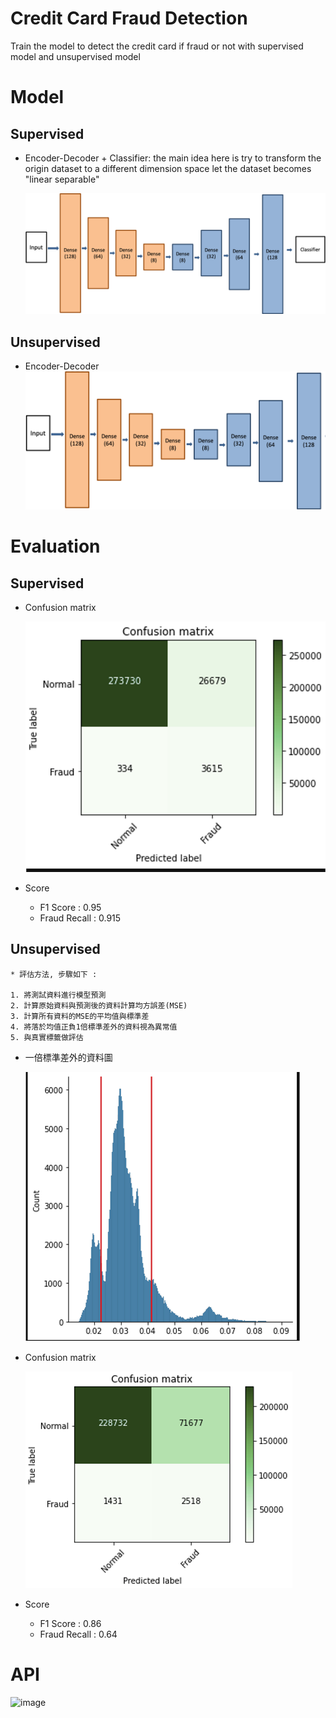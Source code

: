 
# Credit Card Fraud Detection
  Train the model to detect the credit card if fraud or not with supervised model and unsupervised model

   
# Model
  ## Supervised 
  * Encoder-Decoder  + Classifier:
    the main idea here is try to transform the origin dataset to a different dimension space let the dataset becomes "linear separable"

    ![image](https://github.com/ChingHuanChiu/Credit-Card-Fraud-Detection/blob/master/img/model.png)
  
  ## Unsupervised
  * Encoder-Decoder
    ![image](https://github.com/ChingHuanChiu/Credit-Card-Fraud-Detection/blob/master/img/unsupervised_model.png)
  
# Evaluation

  ## Supervised
  * Confusion matrix

    ![image](https://github.com/ChingHuanChiu/Credit-Card-Fraud-Detection/blob/master/img/supervised_cnf_matrix.png)

  * Score

    * F1 Score : 0.95
    * Fraud Recall : 0.915
  
  ## Unsupervised
    * 評估方法, 步驟如下 : 

    1. 將測試資料進行模型預測
    2. 計算原始資料與預測後的資料計算均方誤差(MSE)
    3. 計算所有資料的MSE的平均值與標準差
    4. 將落於均值正負1倍標準差外的資料視為異常值
    5. 與真實標籤做評估
  
  * 一倍標準差外的資料圖

    ![image](https://github.com/ChingHuanChiu/Credit-Card-Fraud-Detection/blob/master/img/unsupervised_1std.png)


  * Confusion matrix

    ![image](https://github.com/ChingHuanChiu/Credit-Card-Fraud-Detection/blob/master/img/unspervised_cnf_matrix.png)

  * Score

    * F1 Score : 0.86
    * Fraud Recall : 0.64
 

# API

![image](https://github.com/ChingHuanChiu/Credit-Card-Fraud-Detection/blob/master/img/api)